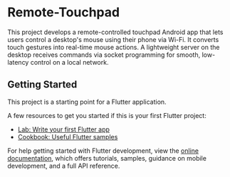 # Remote-Touchpad

This project develops a remote-controlled touchpad Android app that lets users control a desktop's mouse using their phone via Wi-Fi. It converts touch gestures into real-time mouse actions. A lightweight server on the desktop receives commands via socket programming for smooth, low-latency control on a local network.

## Getting Started

This project is a starting point for a Flutter application.

A few resources to get you started if this is your first Flutter project:

- [Lab: Write your first Flutter app](https://docs.flutter.dev/get-started/codelab)
- [Cookbook: Useful Flutter samples](https://docs.flutter.dev/cookbook)

For help getting started with Flutter development, view the
[online documentation](https://docs.flutter.dev/), which offers tutorials,
samples, guidance on mobile development, and a full API reference.
